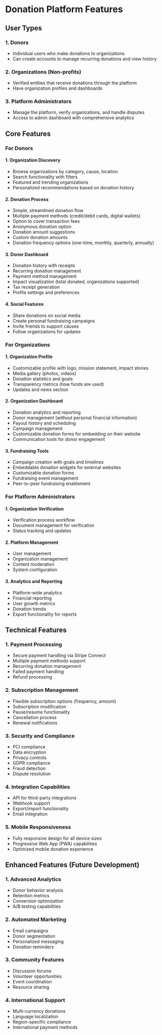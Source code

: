 # Donation Platform Features

## User Types

### 1. Donors
- Individual users who make donations to organizations
- Can create accounts to manage recurring donations and view history

### 2. Organizations (Non-profits)
- Verified entities that receive donations through the platform
- Have organization profiles and dashboards

### 3. Platform Administrators
- Manage the platform, verify organizations, and handle disputes
- Access to admin dashboard with comprehensive analytics

## Core Features

### For Donors

#### 1. Organization Discovery
- Browse organizations by category, cause, location
- Search functionality with filters
- Featured and trending organizations
- Personalized recommendations based on donation history

#### 2. Donation Process
- Simple, streamlined donation flow
- Multiple payment methods (credit/debit cards, digital wallets)
- Option to cover transaction fees
- Anonymous donation option
- Donation amount suggestions
- Custom donation amounts
- Donation frequency options (one-time, monthly, quarterly, annually)

#### 3. Donor Dashboard
- Donation history with receipts
- Recurring donation management
- Payment method management
- Impact visualization (total donated, organizations supported)
- Tax receipt generation
- Profile settings and preferences

#### 4. Social Features
- Share donations on social media
- Create personal fundraising campaigns
- Invite friends to support causes
- Follow organizations for updates

### For Organizations

#### 1. Organization Profile
- Customizable profile with logo, mission statement, impact stories
- Media gallery (photos, videos)
- Donation statistics and goals
- Transparency metrics (how funds are used)
- Updates and news section

#### 2. Organization Dashboard
- Donation analytics and reporting
- Donor management (without personal financial information)
- Payout history and scheduling
- Campaign management
- Customizable donation forms for embedding on their website
- Communication tools for donor engagement

#### 3. Fundraising Tools
- Campaign creation with goals and timelines
- Embeddable donation widgets for external websites
- Customizable donation forms
- Fundraising event management
- Peer-to-peer fundraising enablement

### For Platform Administrators

#### 1. Organization Verification
- Verification process workflow
- Document management for verification
- Status tracking and updates

#### 2. Platform Management
- User management
- Organization management
- Content moderation
- System configuration

#### 3. Analytics and Reporting
- Platform-wide analytics
- Financial reporting
- User growth metrics
- Donation trends
- Export functionality for reports

## Technical Features

### 1. Payment Processing
- Secure payment handling via Stripe Connect
- Multiple payment methods support
- Recurring donation management
- Failed payment handling
- Refund processing

### 2. Subscription Management
- Flexible subscription options (frequency, amount)
- Subscription modification
- Pause/resume functionality
- Cancellation process
- Renewal notifications

### 3. Security and Compliance
- PCI compliance
- Data encryption
- Privacy controls
- GDPR compliance
- Fraud detection
- Dispute resolution

### 4. Integration Capabilities
- API for third-party integrations
- Webhook support
- Export/import functionality
- Email integration

### 5. Mobile Responsiveness
- Fully responsive design for all device sizes
- Progressive Web App (PWA) capabilities
- Optimized mobile donation experience

## Enhanced Features (Future Development)

### 1. Advanced Analytics
- Donor behavior analysis
- Retention metrics
- Conversion optimization
- A/B testing capabilities

### 2. Automated Marketing
- Email campaigns
- Donor segmentation
- Personalized messaging
- Donation reminders

### 3. Community Features
- Discussion forums
- Volunteer opportunities
- Event coordination
- Resource sharing

### 4. International Support
- Multi-currency donations
- Language localization
- Region-specific compliance
- International payment methods
